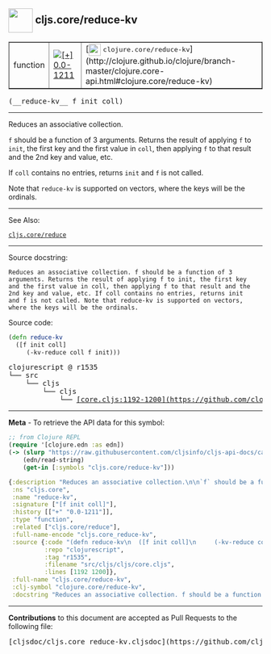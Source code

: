 ## <img width="48px" valign="middle" src="http://i.imgur.com/Hi20huC.png"> cljs.core/reduce-kv

 <table border="1">
<tr>

<td>function</td>
<td><a href="https://github.com/cljsinfo/cljs-api-docs/tree/0.0-1211"><img valign="middle" alt="[+] 0.0-1211" src="https://img.shields.io/badge/+-0.0--1211-lightgrey.svg"></a> </td>
<td>
[<img height="24px" valign="middle" src="http://i.imgur.com/1GjPKvB.png"> <samp>clojure.core/reduce-kv</samp>](http://clojure.github.io/clojure/branch-master/clojure.core-api.html#clojure.core/reduce-kv)
</td>
</tr>
</table>

 <samp>
(__reduce-kv__ f init coll)<br>
</samp>

---

Reduces an associative collection.

`f` should be a function of 3 arguments. Returns the result of applying `f` to
`init`, the first key and the first value in `coll`, then applying `f` to that
result and the 2nd key and value, etc.

If `coll` contains no entries, returns `init` and `f` is not called.

Note that `reduce-kv` is supported on vectors, where the keys will be the
ordinals.

---


See Also:

[`cljs.core/reduce`](cljs.core_reduce.md)<br>

---

Source docstring:

```
Reduces an associative collection. f should be a function of 3
arguments. Returns the result of applying f to init, the first key
and the first value in coll, then applying f to that result and the
2nd key and value, etc. If coll contains no entries, returns init
and f is not called. Note that reduce-kv is supported on vectors,
where the keys will be the ordinals.
```

Source code:

```clj
(defn reduce-kv
  ([f init coll]
     (-kv-reduce coll f init)))
```

 <pre>
clojurescript @ r1535
└── src
    └── cljs
        └── cljs
            └── <ins>[core.cljs:1192-1200](https://github.com/clojure/clojurescript/blob/r1535/src/cljs/cljs/core.cljs#L1192-L1200)</ins>
</pre>


---

__Meta__ - To retrieve the API data for this symbol:

```clj
;; from Clojure REPL
(require '[clojure.edn :as edn])
(-> (slurp "https://raw.githubusercontent.com/cljsinfo/cljs-api-docs/catalog/cljs-api.edn")
    (edn/read-string)
    (get-in [:symbols "cljs.core/reduce-kv"]))
```

```clj
{:description "Reduces an associative collection.\n\n`f` should be a function of 3 arguments. Returns the result of applying `f` to\n`init`, the first key and the first value in `coll`, then applying `f` to that\nresult and the 2nd key and value, etc.\n\nIf `coll` contains no entries, returns `init` and `f` is not called.\n\nNote that `reduce-kv` is supported on vectors, where the keys will be the\nordinals.",
 :ns "cljs.core",
 :name "reduce-kv",
 :signature ["[f init coll]"],
 :history [["+" "0.0-1211"]],
 :type "function",
 :related ["cljs.core/reduce"],
 :full-name-encode "cljs.core_reduce-kv",
 :source {:code "(defn reduce-kv\n  ([f init coll]\n     (-kv-reduce coll f init)))",
          :repo "clojurescript",
          :tag "r1535",
          :filename "src/cljs/cljs/core.cljs",
          :lines [1192 1200]},
 :full-name "cljs.core/reduce-kv",
 :clj-symbol "clojure.core/reduce-kv",
 :docstring "Reduces an associative collection. f should be a function of 3\narguments. Returns the result of applying f to init, the first key\nand the first value in coll, then applying f to that result and the\n2nd key and value, etc. If coll contains no entries, returns init\nand f is not called. Note that reduce-kv is supported on vectors,\nwhere the keys will be the ordinals."}

```

---

__Contributions__ to this document are accepted as Pull Requests to the following file:

 <pre>
[cljsdoc/cljs.core_reduce-kv.cljsdoc](https://github.com/cljsinfo/cljs-api-docs/blob/master/cljsdoc/cljs.core_reduce-kv.cljsdoc)
</pre>

